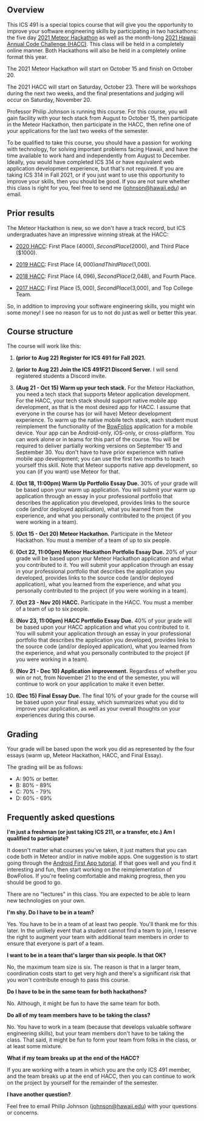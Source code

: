 ## Overview

This ICS 491 is a special topics course that will give you the opportunity to improve your software engineering skills by participating in two hackathons: the five day [2021 Meteor Hackathon](https://impact.meteor.com/hackathon) as well as the month-long [2021 Hawaii Annual Code Challenge (HACC)](http://hacc.hawaii.gov/). This class will be held in a completely online manner. Both Hackathons will also be held in a completely online format this year.

The 2021 Meteor Hackathon will start on October 15 and finish on October 20.

The 2021 HACC will start on Saturday, October 23.  There will be workshops during the next two weeks, and the final presentations and judging will occur on Saturday, November 20.

Professor Philip Johnson is running this course. For this course, you will gain facility with your tech stack from August to October 15, then participate in the Meteor Hackathon, then participate in the HACC, then refine one of your applications for the last two weeks of the semester.

To be qualified to take this course, you should have a passion for working with technology, for solving important problems facing Hawaii, and have the time available to work hard and independently from August to December. Ideally, you would have completed ICS 314 or have equivalent web application development experience, but that's not required. If you are taking ICS 314 in Fall 2021, or if you just want to use this opportunity to improve your skills, then you should be good.  If you are not sure whether this class is right for you, feel free to send me (johnson@hawaii.edu) an email.

## Prior results

The Meteor Hackathon is new, so we don't have a track record, but ICS undergraduates have an impressive winning streak at the HACC:

  * [2020 HACC](https://www.ics.hawaii.edu/2020/11/ics-students-sweep-hawaii-annual-code-challenge-again/): First Place ($4000), Second Place ($2000), and Third Place ($1000).

   * [2019 HACC](https://www.ics.hawaii.edu/2019/11/ics-students-win-big-at-hacc/): First Place ($4,000) and Third Place ($1,000).

   * [2018 HACC](http://www.ics.hawaii.edu/2018/11/ics-students-win-big-at-2018-hawaii-annual-code-challenge/): First Place ($4,096), Second Place ($2,048), and Fourth Place.

   * [2017 HACC](http://www.ics.hawaii.edu/2017/09/ics-teams-win-big-at-hawaii-annual-code-challenge/): First Place ($5,000), Second Place ($3,000), and Top College Team.

So, in addition to improving your software engineering skills, you might win some money! I see no reason for us to not do just as well or better this year.

## Course structure

The course will work like this:

1. **(prior to Aug 22) Register for ICS 491 for Fall 2021.**

2. **(prior to Aug 22) Join the ICS 491F21 Discord Server.** I will send registered students a Discord invite.

3. **(Aug 21 - Oct 15) Warm up your tech stack.** For the Meteor Hackathon, you need a tech stack that supports Meteor application development.  For the HACC, your tech stack should support native mobile app development, as that is the most desired app for HACC.  I assume that everyone in the course has (or will have) Meteor development experience. To warm up the native mobile tech stack, each student must reimplement the functionality of the [BowFolios](https://bowfolios.github.io/) application for a mobile device. Your app can be Android-only, iOS-only, or cross-platform.  You can work alone or in teams for this part of the course.  You will be required to deliver partially working versions on September 15 and September 30. You don't have to have prior experience with native mobile app development; you can use the first two months to teach yourself this skill.  Note that Meteor supports native app development, so you can (if you want) use Meteor for that.

4. **(Oct 18, 11:00pm) Warm Up Portfolio Essay Due.** 30% of your grade will be based upon your warm up application. You will submit your warm up application through an essay in your professional portfolio that describes the application you developed, provides links to the source code (and/or deployed application), what you learned from the experience, and what you personally contributed to the project (if you were working in a team).

4. **(Oct 15 - Oct 20)  Meteor Hackathon.** Participate in the Meteor Hackathon. You must a member of a team of up to six people.

4. **(Oct 22, 11:00pm) Meteor Hackathon Portfolio Essay Due.** 20% of your grade will be based upon your Meteor Hackathon application and what you contributed to it. You will submit your application through an essay in your professional portfolio that describes the application you developed, provides links to the source code (and/or deployed application), what you learned from the experience, and what you personally contributed to the project (if you were working in a team).

4. **(Oct 23 - Nov 20) HACC.** Participate in the HACC.  You must a member of a team of up to six people.

4. **(Nov 23, 11:00pm) HACC Portfolio Essay Due.** 40% of your grade will be based upon your HACC application and what you contributed to it. You will submit your application through an essay in your professional portfolio that describes the application you developed, provides links to the source code (and/or deployed application), what you learned from the experience, and what you personally contributed to the project (if you were working in a team).

6. **(Nov 21 - Dec 10) Application improvement.** Regardless of whether you win or not, from November 21 to the end of the semester, you will continue to work on your application to make it even better.

7. **(Dec 15) Final Essay Due.** The final 10% of your grade for the course will be based upon your final essay, which summarizes what you did to improve your application, as well as your overall thoughts on your experiences during this course.

## Grading

Your grade will be based upon the work you did as represented by the four essays (warm up, Meteor Hackathon, HACC, and Final Essay).

The grading will be as follows:

* A: 90% or better.
* B: 80% - 89%
* C: 70% - 79%
* D: 60% - 69%

## Frequently asked questions

**I'm just a freshman (or just taking ICS 211, or a transfer, etc.)  Am I qualified to participate?**

It doesn't matter what courses you've taken, it just matters that you can code both in Meteor and/or in native mobile apps. One suggestion is to start going through the [Android First App tutorial](https://developer.android.com/training/basics/firstapp).  If that goes well and you find it interesting and fun, then start working on the reimplementation of BowFolios. If you're feeling comfortable and making progress, then you should be good to go.

There are no "lectures" in this class. You are expected to be able to learn new technologies on your own.

**I'm shy. Do I have to be in a team?**

Yes.  You have to be in a team of at least two people. You'll thank me for this later. In the unlikely event that a student cannot find a team to join, I reserve the right to augment your team with additional team members in order to ensure that everyone is part of a team.

**I want to be in a team that's larger than six people. Is that OK?**

No, the maximum team size is six. The reason is that in a larger team, coordination costs start to get very high and there's a significant risk that you won't contribute enough to pass this course.

**Do I have to be in the same team for both hackathons?**

No. Although, it might be fun to have the same team for both.

**Do all of my team members have to be taking the class?**

No. You have to work in a team (because that develops valuable software engineering skills), but your team members don't have to be taking the class. That said, it might be fun to form your team from folks in the class, or at least some mixture.

**What if my team breaks up at the end of the HACC?**

If you are working with a team in which you are the only ICS 491 member, and the team breaks up at the end of HACC, then you can continue to work on the project by yourself for the remainder of the semester.

**I have another question?**

Feel free to email Philip Johnson (johnson@hawaii.edu) with your questions or concerns.


